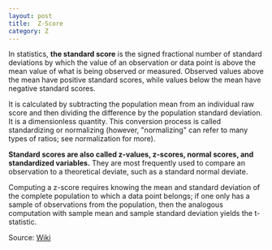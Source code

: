 ```yaml
---
layout: post
title:  Z-Score
category: Z
---
```


In statistics, **the standard score** is the signed fractional number of standard deviations by which the value of an observation or data point is above the mean value of what is being observed or measured. Observed values above the mean have positive standard scores, while values below the mean have negative standard scores.

It is calculated by subtracting the population mean from an individual raw score and then dividing the difference by the population standard deviation. It is a dimensionless quantity. This conversion process is called standardizing or normalizing (however, "normalizing" can refer to many types of ratios; see normalization for more).

**Standard scores are also called z-values, z-scores, normal scores, and standardized variables.** They are most frequently used to compare an observation to a theoretical deviate, such as a standard normal deviate.

Computing a z-score requires knowing the mean and standard deviation of the complete population to which a data point belongs; if one only has a sample of observations from the population, then the analogous computation with sample mean and sample standard deviation yields the t-statistic.

Source: [Wiki](https://en.wikipedia.org/wiki/Standard_score)
